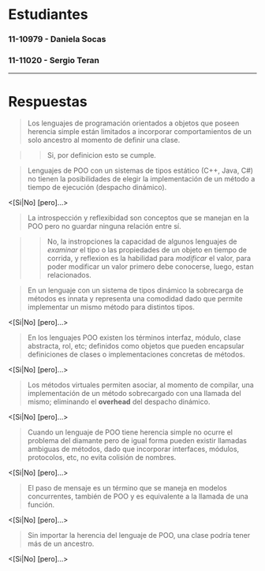 # Estudiantes
### 11-10979 - Daniela Socas
### 11-11020 - Sergio Teran
[comment]: # "Si el grupo es de un solo integrante, elimine la linea anterior"
---
# Respuestas

> Los lenguajes de programación orientados a objetos que poseen herencia simple están limitados a incorporar comportamientos de un solo ancestro al momento de definir una clase.

>> Si, por definicion esto se cumple.

> Lenguajes de POO con un sistemas de tipos estático (C++, Java, C\#) no tienen la posibilidades de elegir la implementación de un método a tiempo de ejecución (despacho dinámico).

<[Si|No] [pero]...>

> La introspección y reflexibidad son conceptos que se manejan en la POO pero no guardar ninguna relación entre sí.

>> No, la instropciones la capacidad de algunos lenguajes de *examinar* el tipo o las propiedades de un objeto en tiempo de corrida, y reflexion es la habilidad para *modificar* el valor, para poder modificar un valor primero debe conocerse, luego, estan relacionados.

> En un lenguaje con un sistema de tipos dinámico la sobrecarga de métodos es innata y representa una comodidad dado que permite implementar un mismo método para distintos tipos.

<[Si|No] [pero]...>

> En los lenguajes POO existen los términos interfaz, módulo, clase abstracta, rol, etc; definidos como objetos que pueden encapsular definiciones de clases o implementaciones concretas de métodos.

<[Si|No] [pero]...>

> Los métodos virtuales permiten asociar, al momento de compilar, una implementación de un método sobrecargado con una llamada del mismo; eliminando el **overhead** del despacho dinámico.

<[Si|No] [pero]...>

> Cuando un lenguaje de POO tiene herencia simple no ocurre el problema del diamante pero de igual forma pueden existir llamadas ambiguas de métodos, dado que incorporar interfaces, módulos, protocolos, etc, no evita colisión de nombres.

<[Si|No] [pero]...>

> El paso de mensaje es un término que se maneja en modelos concurrentes, también de POO y es equivalente a la llamada de una función.

<[Si|No] [pero]...>

> Sin importar la herencia del lenguaje de POO, una clase podría tener más de un ancestro.

<[Si|No] [pero]...>
